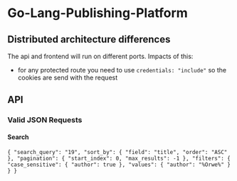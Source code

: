 # Go-Lang-Publishing-Platform

## Distributed architecture differences
The api and frontend will run on different ports.
Impacts of this:
- for any protected route you need to use `credentials: "include"` so the cookies are send with the request


## API

### Valid JSON Requests

#### Search

`{
    "search_query": "19",
    "sort_by": {
        "field": "title",
        "order": "ASC"
    },
    "pagination": {
        "start_index": 0,
        "max_results": -1
    },
    "filters": {
        "case_sensitive": {
            "author": true
        },
        "values": {
            "author": "%Orwe%"
        }
    }
}`